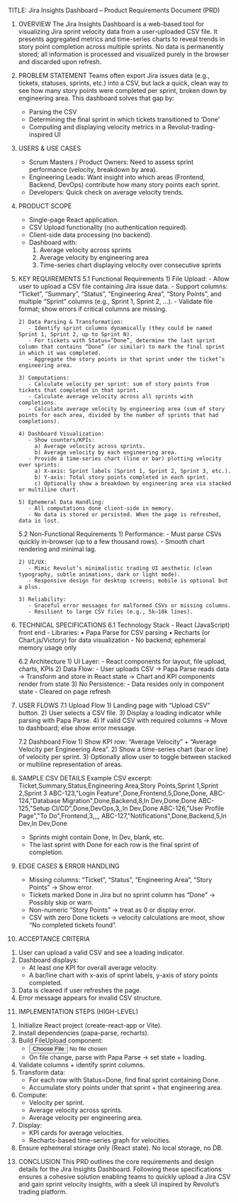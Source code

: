 TITLE: Jira Insights Dashboard – Product Requirements Document (PRD)

1.  OVERVIEW
    The Jira Insights Dashboard is a web-based tool for visualizing Jira sprint velocity data from a user-uploaded CSV file. It presents aggregated metrics and time-series charts to reveal trends in story point completion across multiple sprints. No data is permanently stored; all information is processed and visualized purely in the browser and discarded upon refresh.

2.  PROBLEM STATEMENT
    Teams often export Jira issues data (e.g., tickets, statuses, sprints, etc.) into a CSV, but lack a quick, clean way to see how many story points were completed per sprint, broken down by engineering area. This dashboard solves that gap by:

    - Parsing the CSV
    - Determining the final sprint in which tickets transitioned to ‘Done’
    - Computing and displaying velocity metrics in a Revolut-trading-inspired UI

3.  USERS & USE CASES

    - Scrum Masters / Product Owners: Need to assess sprint performance (velocity, breakdown by area).
    - Engineering Leads: Want insight into which areas (Frontend, Backend, DevOps) contribute how many story points each sprint.
    - Developers: Quick check on average velocity trends.

4.  PRODUCT SCOPE

    - Single-page React application.
    - CSV Upload functionality (no authentication required).
    - Client-side data processing (no backend).
    - Dashboard with:
      1. Average velocity across sprints
      2. Average velocity by engineering area
      3. Time-series chart displaying velocity over consecutive sprints

5.  KEY REQUIREMENTS
    5.1 Functional Requirements 1) File Upload: - Allow user to upload a CSV file containing Jira issue data. - Support columns: “Ticket”, “Summary”, “Status”, “Engineering Area”, “Story Points”, and multiple “Sprint” columns (e.g., Sprint 1, Sprint 2, …). - Validate file format; show errors if critical columns are missing.

        2) Data Parsing & Transformation:
           - Identify sprint columns dynamically (they could be named Sprint 1, Sprint 2, up to Sprint N).
           - For tickets with Status=“Done”, determine the last sprint column that contains “Done” (or similar) to mark the final sprint in which it was completed.
           - Aggregate the story points in that sprint under the ticket’s engineering area.

        3) Computations:
           - Calculate velocity per sprint: sum of story points from tickets that completed in that sprint.
           - Calculate average velocity across all sprints with completions.
           - Calculate average velocity by engineering area (sum of story points for each area, divided by the number of sprints that had completions).

        4) Dashboard Visualization:
           - Show counters/KPIs:
             a) Average velocity across sprints.
             b) Average velocity by each engineering area.
           - Provide a time-series chart (line or bar) plotting velocity over sprints:
             a) X-axis: Sprint labels (Sprint 1, Sprint 2, Sprint 3, etc.).
             b) Y-axis: Total story points completed in each sprint.
             c) Optionally show a breakdown by engineering area via stacked or multiline chart.

        5) Ephemeral Data Handling:
           - All computations done client-side in memory.
           - No data is stored or persisted. When the page is refreshed, data is lost.

    5.2 Non-Functional Requirements 1) Performance: - Must parse CSVs quickly in-browser (up to a few thousand rows). - Smooth chart rendering and minimal lag.

        2) UI/UX:
           - Mimic Revolut’s minimalistic trading UI aesthetic (clean typography, subtle animations, dark or light mode).
           - Responsive design for desktop screens; mobile is optional but a plus.

        3) Reliability:
           - Graceful error messages for malformed CSVs or missing columns.
           - Resilient to large CSV files (e.g., 5k–10k lines).

6.  TECHNICAL SPECIFICATIONS
    6.1 Technology Stack - React (JavaScript) front end - Libraries:
    • Papa Parse for CSV parsing
    • Recharts (or Chart.js/Victory) for data visualization - No backend; ephemeral memory usage only

    6.2 Architecture 1) UI Layer: - React components for layout, file upload, charts, KPIs 2) Data Flow: - User uploads CSV → Papa Parse reads data → Transform and store in React state → Chart and KPI components render from state 3) No Persistence: - Data resides only in component state - Cleared on page refresh

7.  USER FLOWS
    7.1 Upload Flow 1) Landing page with “Upload CSV” button. 2) User selects a CSV file. 3) Display a loading indicator while parsing with Papa Parse. 4) If valid CSV with required columns → Move to dashboard; else show error message.

    7.2 Dashboard Flow 1) Show KPI row: “Average Velocity” + “Average Velocity per Engineering Area”. 2) Show a time-series chart (bar or line) of velocity per sprint. 3) Optionally allow user to toggle between stacked or multiline representation of areas.

8.  SAMPLE CSV DETAILS
    Example CSV excerpt:
    Ticket,Summary,Status,Engineering Area,Story Points,Sprint 1,Sprint 2,Sprint 3
    ABC-123,"Login Feature",Done,Frontend,5,Done,Done,
    ABC-124,"Database Migration",Done,Backend,8,In Dev,Done,Done
    ABC-125,"Setup CI/CD",Done,DevOps,3,,In Dev,Done
    ABC-126,"User Profile Page","To Do",Frontend,3,,,,
    ABC-127,"Notifications",Done,Backend,5,In Dev,In Dev,Done

    - Sprints might contain Done, In Dev, blank, etc.
    - The last sprint with Done for each row is the final sprint of completion.

9.  EDGE CASES & ERROR HANDLING

    - Missing columns: “Ticket”, “Status”, “Engineering Area”, “Story Points” → Show error.
    - Tickets marked Done in Jira but no sprint column has “Done” → Possibly skip or warn.
    - Non-numeric “Story Points” → treat as 0 or display error.
    - CSV with zero Done tickets → velocity calculations are moot, show “No completed tickets found”.

10. ACCEPTANCE CRITERIA

1)  User can upload a valid CSV and see a loading indicator.
2)  Dashboard displays:
    - At least one KPI for overall average velocity.
    - A bar/line chart with x-axis of sprint labels, y-axis of story points completed.
3)  Data is cleared if user refreshes the page.
4)  Error message appears for invalid CSV structure.

11. IMPLEMENTATION STEPS (HIGH-LEVEL)

1)  Initialize React project (create-react-app or Vite).
2)  Install dependencies (papa-parse, recharts).
3)  Build FileUpload component:
    - <input type="file" accept=".csv" />
    - On file change, parse with Papa Parse → set state + loading.
4)  Validate columns + identify sprint columns.
5)  Transform data:
    - For each row with Status=Done, find final sprint containing Done.
    - Accumulate story points under that sprint + that engineering area.
6)  Compute:
    - Velocity per sprint.
    - Average velocity across sprints.
    - Average velocity per engineering area.
7)  Display:
    - KPI cards for average velocities.
    - Recharts-based time-series graph for velocities.
8)  Ensure ephemeral storage only (React state). No local storage, no DB.

13. CONCLUSION
    This PRD outlines the core requirements and design details for the Jira Insights Dashboard. Following these specifications ensures a cohesive solution enabling teams to quickly upload a Jira CSV and gain sprint velocity insights, with a sleek UI inspired by Revolut’s trading platform.
